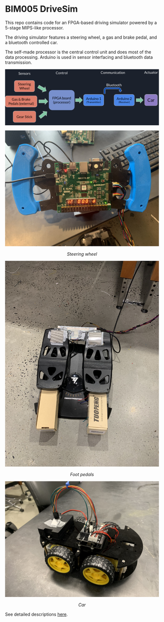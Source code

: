# BIM005 DriveSim

This repo contains code for an FPGA-based driving simulator powered by a 5-stage MIPS-like processor.

The driving simulator features a steering wheel, a gas and brake pedal, and a bluetooth controlled car.

The self-made processor is the central control unit and does most of the data processing. Arduino is used in sensor interfacing and bluetooth data transmission.

![overview](util/project-overview.png)

![steering wheel](util/steering-wheel.png)

<div align="center"><i>Steering wheel</i></div>

![foot-pedals](util/foot-pedals.png)

<div align="center"><i>Foot pedals</i></div>

![car](util/car.png)

<div align="center"><i>Car</i></div>

See detailed descriptions [here]().
